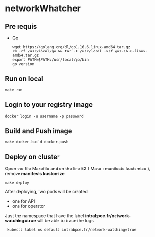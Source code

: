 # networkWhatcher
## Pre requis
* Go
    
      wget https://golang.org/dl/go1.16.6.linux-amd64.tar.gz
      rm -rf /usr/local/go && tar -C /usr/local -xzf go1.16.6.linux-amd64.tar.gz
      export PATH=$PATH:/usr/local/go/bin
      go version 

## Run on local

    make run
## Login to your registry image
    docker login -u username -p password
## Build and Push image
    make docker-build docker-push
## Deploy on cluster
Open the file Makefile and on the line 52 ( Make : manifests kustomize ), remove **manifests kustomize**

    make deploy


After deploying, two pods will be created
* one for API
* one for operator

Just the namespace that have the label **intrabpce.fr/network-watching=true** will be able to trace the logs 
     
     kubectl label ns default intrabpce.fr/network-watching=true
